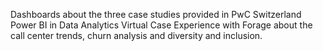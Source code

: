 Dashboards about the three case studies provided in PwC Switzerland Power BI in Data Analytics Virtual Case Experience with Forage about the call center trends, churn analysis and diversity and inclusion.
